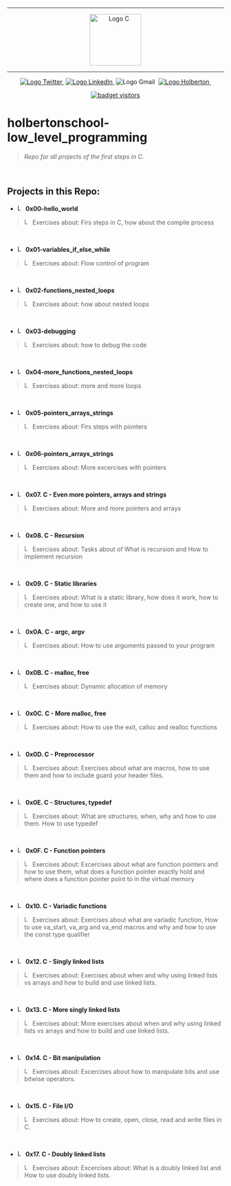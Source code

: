 <div align=center>

<hr />
<img src="https://raw.githubusercontent.com/jepez90/jepez90.github.io/master/img/Readme_media/logoC.svg" alt="Logo C" height="120" style="max-width:80%;">
<hr />
<a href="https://twitter.com/Jepez90"><img src="https://img.shields.io/twitter/url?label=%40Jepez90&style=social&url=https%3A%2F%2Ftwitter.com%2FJepez90" alt="Logo Twitter">&nbsp;</a>
<a href="https://www.linkedin.com/in/jerson-p%C3%A9rez-010059a4/"><img src="https://img.shields.io/badge/jepez90-%230077B5.svg?&logo=linkedin&logoColor=white" alt="Logo LinkedIn">&nbsp;</a>
<img src="https://img.shields.io/badge/jepez90-white?style=flat&logo=gmail" alt="Logo Gmail">&nbsp;
<a href="https://twitter.com/HolbertonCOL"><img src="https://img.shields.io/badge/Holberton_School-red" alt="Logo Holberton">&nbsp;</a>

<a href="https://github.com/jepez90"><img src="https://visitor-badge.glitch.me/badge?page_id=jepez90.lowlevel" alt="badget visitors"></a>
</div>

# holbertonschool-low_level_programming

 > *Repo for all projects of the first steps in C.*

<br />

## Projects in this Repo:

* <img src="https://raw.githubusercontent.com/jepez90/jepez90.github.io/master/img/Readme_media/logo_folder.svg" alt="Logo Folder" height="15"> **0x00-hello_world**<br />
> <img src="https://raw.githubusercontent.com/jepez90/jepez90.github.io/master/img/Readme_media/logoC.svg" alt="Logo C" height="15"> Exercises about:
Firs steps in C, how about the compile process

<br />

* <img src="https://raw.githubusercontent.com/jepez90/jepez90.github.io/master/img/Readme_media/logo_folder.svg" alt="Logo Folder" height="15"> **0x01-variables_if_else_while**<br />
> <img src="https://raw.githubusercontent.com/jepez90/jepez90.github.io/master/img/Readme_media/logoC.svg" alt="Logo C" height="15"> Exercises about:
Flow control of program

<br />

* <img src="https://raw.githubusercontent.com/jepez90/jepez90.github.io/master/img/Readme_media/logo_folder.svg" alt="Logo Folder" height="15"> **0x02-functions_nested_loops**<br />
> <img src="https://raw.githubusercontent.com/jepez90/jepez90.github.io/master/img/Readme_media/logoC.svg" alt="Logo C" height="15"> Exercises about:
how about nested loops

<br />

* <img src="https://raw.githubusercontent.com/jepez90/jepez90.github.io/master/img/Readme_media/logo_folder.svg" alt="Logo Folder" height="15"> **0x03-debugging**<br />
> <img src="https://raw.githubusercontent.com/jepez90/jepez90.github.io/master/img/Readme_media/logoC.svg" alt="Logo C" height="15"> Exercises about:
how to debug the code

<br />

* <img src="https://raw.githubusercontent.com/jepez90/jepez90.github.io/master/img/Readme_media/logo_folder.svg" alt="Logo Folder" height="15"> **0x04-more_functions_nested_loops**<br />
> <img src="https://raw.githubusercontent.com/jepez90/jepez90.github.io/master/img/Readme_media/logoC.svg" alt="Logo C" height="15"> Exercises about:
more and more loops

<br />

* <img src="https://raw.githubusercontent.com/jepez90/jepez90.github.io/master/img/Readme_media/logo_folder.svg" alt="Logo Folder" height="15"> **0x05-pointers_arrays_strings**<br />
> <img src="https://raw.githubusercontent.com/jepez90/jepez90.github.io/master/img/Readme_media/logoC.svg" alt="Logo C" height="15"> Exercises about:
Firs steps with pionters

<br />

* <img src="https://raw.githubusercontent.com/jepez90/jepez90.github.io/master/img/Readme_media/logo_folder.svg" alt="Logo Folder" height="15"> **0x06-pointers_arrays_strings**<br />
> <img src="https://raw.githubusercontent.com/jepez90/jepez90.github.io/master/img/Readme_media/logoC.svg" alt="Logo C" height="15"> Exercises about:
More excercises with pointers

<br />

* <img src="https://raw.githubusercontent.com/jepez90/jepez90.github.io/master/img/Readme_media/logo_folder.svg" alt="Logo Folder" height="15"> **0x07. C - Even more pointers, arrays and strings**<br />
> <img src="https://raw.githubusercontent.com/jepez90/jepez90.github.io/master/img/Readme_media/logoC.svg" alt="Logo C" height="15"> Exercises about:
More and more pointers and arrays

<br />

* <img src="https://raw.githubusercontent.com/jepez90/jepez90.github.io/master/img/Readme_media/logo_folder.svg" alt="Logo Folder" height="15"> **0x08. C - Recursion**<br />
> <img src="https://raw.githubusercontent.com/jepez90/jepez90.github.io/master/img/Readme_media/logoC.svg" alt="Logo C" height="15"> Exercises about:
Tasks about of What is recursion and How to implement recursion

<br />

* <img src="https://raw.githubusercontent.com/jepez90/jepez90.github.io/master/img/Readme_media/logo_folder.svg" alt="Logo Folder" height="15"> **0x09. C - Static libraries**<br />
> <img src="https://raw.githubusercontent.com/jepez90/jepez90.github.io/master/img/Readme_media/logoC.svg" alt="Logo C" height="15"> Exercises about:
What is a static library, how does it work, how to create one, and how to use it

<br />

* <img src="https://raw.githubusercontent.com/jepez90/jepez90.github.io/master/img/Readme_media/logo_folder.svg" alt="Logo Folder" height="15"> **0x0A. C - argc, argv**<br />
> <img src="https://raw.githubusercontent.com/jepez90/jepez90.github.io/master/img/Readme_media/logoC.svg" alt="Logo C" height="15"> Exercises about:
How to use arguments passed to your program

<br />

* <img src="https://raw.githubusercontent.com/jepez90/jepez90.github.io/master/img/Readme_media/logo_folder.svg" alt="Logo Folder" height="15"> **0x0B. C - malloc, free**<br />
> <img src="https://raw.githubusercontent.com/jepez90/jepez90.github.io/master/img/Readme_media/logoC.svg" alt="Logo C" height="15"> Exercises about:
Dynamic allocation of memory

<br />

* <img src="https://raw.githubusercontent.com/jepez90/jepez90.github.io/master/img/Readme_media/logo_folder.svg" alt="Logo Folder" height="15"> **0x0C. C - More malloc, free**<br />
> <img src="https://raw.githubusercontent.com/jepez90/jepez90.github.io/master/img/Readme_media/logoC.svg" alt="Logo C" height="15"> Exercises about:
How to use the exit, calloc and realloc functions

<br />

* <img src="https://raw.githubusercontent.com/jepez90/jepez90.github.io/master/img/Readme_media/logo_folder.svg" alt="Logo Folder" height="15"> **0x0D. C - Preprocessor**<br />
> <img src="https://raw.githubusercontent.com/jepez90/jepez90.github.io/master/img/Readme_media/logoC.svg" alt="Logo C" height="15"> Exercises about:
Exercises about what are macros, how to use them and how to include guard your header files.

<br />

* <img src="https://raw.githubusercontent.com/jepez90/jepez90.github.io/master/img/Readme_media/logo_folder.svg" alt="Logo Folder" height="15"> **0x0E. C - Structures, typedef**<br />
> <img src="https://raw.githubusercontent.com/jepez90/jepez90.github.io/master/img/Readme_media/logoC.svg" alt="Logo C" height="15"> Exercises about:
What are structures, when, why and how to use them. How to use typedef

<br />

* <img src="https://raw.githubusercontent.com/jepez90/jepez90.github.io/master/img/Readme_media/logo_folder.svg" alt="Logo Folder" height="15"> **0x0F. C - Function pointers**<br />
> <img src="https://raw.githubusercontent.com/jepez90/jepez90.github.io/master/img/Readme_media/logoC.svg" alt="Logo C" height="15"> Exercises about:
Excercises about what are function pointers and how to use them, what does a function pointer exactly hold and where does a function pointer point to in the virtual memory

<br />

* <img src="https://raw.githubusercontent.com/jepez90/jepez90.github.io/master/img/Readme_media/logo_folder.svg" alt="Logo Folder" height="15"> **0x10. C - Variadic functions**<br />
> <img src="https://raw.githubusercontent.com/jepez90/jepez90.github.io/master/img/Readme_media/logoC.svg" alt="Logo C" height="15"> Exercises about:
Exercises about what are variadic function, How to use va_start, va_arg and va_end macros and why and how to use the const type qualifier

<br />

* <img src="https://raw.githubusercontent.com/jepez90/jepez90.github.io/master/img/Readme_media/logo_folder.svg" alt="Logo Folder" height="15"> **0x12. C - Singly linked lists**<br />
> <img src="https://raw.githubusercontent.com/jepez90/jepez90.github.io/master/img/Readme_media/logoC.svg" alt="Logo C" height="15"> Exercises about:
Exercises about when and why using linked lists vs arrays and how to build and use linked lists.

<br />

* <img src="https://raw.githubusercontent.com/jepez90/jepez90.github.io/master/img/Readme_media/logo_folder.svg" alt="Logo Folder" height="15"> **0x13. C - More singly linked lists**<br />
> <img src="https://raw.githubusercontent.com/jepez90/jepez90.github.io/master/img/Readme_media/logoC.svg" alt="Logo C" height="15"> Exercises about:
More exercises about when and why using linked lists vs arrays and how to build and use linked lists.

<br />

* <img src="https://raw.githubusercontent.com/jepez90/jepez90.github.io/master/img/Readme_media/logo_folder.svg" alt="Logo Folder" height="15"> **0x14. C - Bit manipulation**<br />
> <img src="https://raw.githubusercontent.com/jepez90/jepez90.github.io/master/img/Readme_media/logoC.svg" alt="Logo C" height="15"> Exercises about:
Excercises about how to manipulate bits and use bitwise operators.

<br />

* <img src="https://raw.githubusercontent.com/jepez90/jepez90.github.io/master/img/Readme_media/logo_folder.svg" alt="Logo Folder" height="15"> **0x15. C - File I/O**<br />
> <img src="https://raw.githubusercontent.com/jepez90/jepez90.github.io/master/img/Readme_media/logoC.svg" alt="Logo C" height="15"> Exercises about:
How to create, open, close, read and write files in C.

<br />

* <img src="https://raw.githubusercontent.com/jepez90/jepez90.github.io/master/img/Readme_media/logo_folder.svg" alt="Logo Folder" height="15"> **0x17. C - Doubly linked lists**<br />
> <img src="https://raw.githubusercontent.com/jepez90/jepez90.github.io/master/img/Readme_media/logoC.svg" alt="Logo C" height="15"> Exercises about:
Excercises about: What is a doubly linked list and How to use doubly linked lists.

<br />
